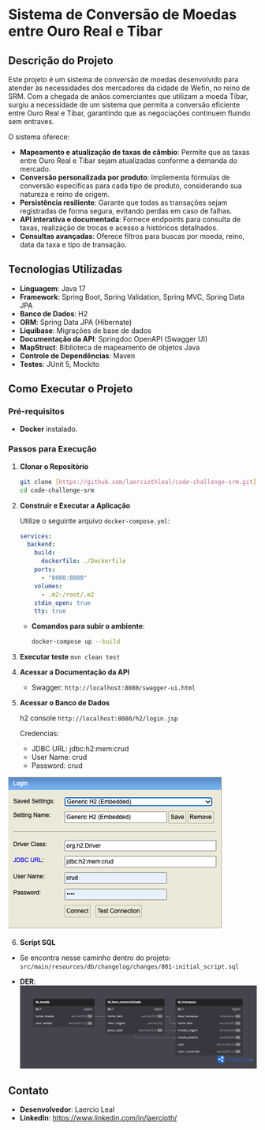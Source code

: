 
# Sistema de Conversão de Moedas entre Ouro Real e Tibar

## Descrição do Projeto

Este projeto é um sistema de conversão de moedas desenvolvido para atender às necessidades dos mercadores da cidade de Wefin, no reino de SRM. Com a chegada de anãos comerciantes que utilizam a moeda Tibar, surgiu a necessidade de um sistema que permita a conversão eficiente entre Ouro Real e Tibar, garantindo que as negociações continuem fluindo sem entraves.

O sistema oferece:

- **Mapeamento e atualização de taxas de câmbio**: Permite que as taxas entre Ouro Real e Tibar sejam atualizadas conforme a demanda do mercado.
- **Conversão personalizada por produto**: Implementa fórmulas de conversão específicas para cada tipo de produto, considerando sua natureza e reino de origem.
- **Persistência resiliente**: Garante que todas as transações sejam registradas de forma segura, evitando perdas em caso de falhas.
- **API interativa e documentada**: Fornece endpoints para consulta de taxas, realização de trocas e acesso a históricos detalhados.
- **Consultas avançadas**: Oferece filtros para buscas por moeda, reino, data da taxa e tipo de transação.

## Tecnologias Utilizadas

- **Linguagem**: Java 17
- **Framework**: Spring Boot, Spring Validation, Spring MVC, Spring Data JPA
- **Banco de Dados**: H2
- **ORM**: Spring Data JPA (Hibernate)
- **Liquibase**: Migrações de base de dados
- **Documentação da API**: Springdoc OpenAPI (Swagger UI)
- **MapStruct**: Biblioteca de mapeamento de objetos Java
- **Controle de Dependências**: Maven
- **Testes**: JUnit 5, Mockito

## Como Executar o Projeto

### Pré-requisitos

- **Docker** instalado.

### Passos para Execução

1. **Clonar o Repositório**

   ```bash
   git clone [https://github.com/laerciothleal/code-challenge-srm.git](https://github.com/laerciothleal/code-challenge-srm.git)
   cd code-challenge-srm
   ```
   
2. **Construir e Executar a Aplicação**

   Utilize o seguinte arquivo `docker-compose.yml`:

   ```yaml
   services:
     backend:
       build:
         dockerfile: ./Dockerfile
       ports:
         - "8080:8080"
       volumes:
         - .m2:/root/.m2
       stdin_open: true
       tty: true
   ```

   - **Comandos para subir o ambiente**:
     ```bash
     docker-compose up --build
     ```
3. **Executar teste**
`mvn clean test`

4. **Acessar a Documentação da API**

   - Swagger: `http://localhost:8080/swagger-ui.html`

5. **Acessar o Banco de Dados**

   h2 console `http://localhost:8080/h2/login.jsp`

   Credencias:
      - JDBC URL:  jdbc:h2:mem:crud
     - User Name: crud
     - Password:  crud

![H2](h2.png)

6. **Script SQL**

- Se encontra nesse caminho dentro do projeto: `src/main/resources/db/changelog/changes/001-initial_script.sql`
  
- **DER**:
  ![DER](der.png)


## Contato

- **Desenvolvedor**: Laercio Leal
- **LinkedIn**: https://www.linkedin.com/in/laercioth/

